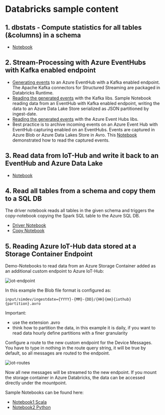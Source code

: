 # Databricks sample content

## 1. dbstats - Compute statistics for all tables (&columns) in a schema
* [Notebook](https://raw.github.com/hau-mal/databricks/master/notebooks/dbstat.dbc)

## 2. Stream-Processing with Azure EventHubs with Kafka enabled endpoint
* [Generating events](https://raw.github.com/hau-mal/databricks/master/notebooks/eh-kafka-generator.dbc) to an Azure EventHub with a Kafka enabled endpoint. The Apache Kafka connectors for Structured Streaming are packaged in Databricks Runtime.
* [Reading the generated events](https://raw.github.com/hau-mal/databricks/master/notebooks/eh-kafka-reader-py.dbc) with the Kafka libs. Sample Notebook reading data from an EventHub with Kafka enabled endpoint, writing the data to an Azure Data Lake Store serialized as JSON partitioned by ingest-date.
* [Reading the generated events](https://raw.github.com/hau-mal/databricks/master/notebooks/eh-reader-py.dbc) with the Azure Event Hubs libs.
* Best practice is to archive incoming events on an Azure Event Hub with EventHub capturing enabled on an EventHubs. Events are captured in Azure Blob or Azure Data Lakes Store in Avro. This [Notebook](https://raw.github.com/hau-mal/databricks/master/notebooks/eh-kafka-ReadCapturedEvents.dbc) demonstrated how to read the captured events.

## 3. Read data from IoT-Hub and write it back to an EventHub and Azure Data Lake
* [Notebook](https://raw.github.com/hau-mal/databricks/master/notebooks/PySimulatedDevicesfromIoTHub2EH.dbc)

## 4. Read all tables from a schema and copy them to a SQL DB
The driver notebook reads all tables in the given schema and triggers the copy-notebook copying the Spark SQL table to the Azure SQL DB.
* [Driver Notebook](https://raw.github.com/hau-mal/databricks/master/notebooks/driver.dbc)
* [Copy Notebook](https://raw.github.com/hau-mal/databricks/master/notebooks/copy2sqlV2.dbc)

## 5. Reading Azure IoT-Hub data stored at a Storage Container Endpoint
Demo-Notebooks to read data from an Azure Storage Container added as an additional custom endpoint to Azure IoT-Hub:

![iot-endpoint](https://raw.githubusercontent.com/hau-mal/articles/master/images/iot-hub-enpoint-1.png)


In this example the Blob file format is configured as:
    
    input/simdev/ingestdate={YYYY}-{MM}-{DD}/{HH}{mm}{iothub}{partition}.avro
       
Important: 
* use the extension .avro
* think how to partition the data, in this example it is daily, if you want to read data hourly define partitions with a finer granularity

Configure a route to the new custom endpoint for the Device Messages. You have to type in nothing in the route query string, it will be true by default, so all messages are routed to the endpoint.

![iot-routes](https://raw.githubusercontent.com/hau-mal/articles/master/images/iot-hub-routes-1.png)

Now all new messages will be streamed to the new endpoint. If you mount the storage container in Azure Databricks, the data can be accessed directly under the mountpoint.

Sample Notebooks can be found here:
* [Notebook1 Scala](https://raw.github.com/hau-mal/databricks/master/notebooks/Read-IoT-Data-from-a-Storage-Container(Scala).dbc)
* [Notebook2 Python](https://raw.github.com/hau-mal/databricks/master/notebooks/Read-IoT-Data-from-a-Storage-Container-Endpoint.dbc)
